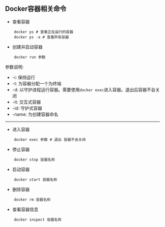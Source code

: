 ## Docker容器相关命令

* 查看容器

```
    docker ps # 查看正在运行的容器
    docker ps -a # 查看所有容器
```

* 创建并启动容器

```
    docker run 参数
``` 


参数说明:
  *  -i: 保持运行
  *  -t: 为容器分配一个为终端
  *  -d: 以守护进程运行容器。需要使用`docker exec`进入容器。退出后容器不会关闭
  *  -it: 交互式容器
  *  -id: 守护式容器
  *  -name: 为创建容器命名

*** 

* 进入容器

```
    docker exec 参数 # 退出 容器不会关闭
```

* 停止容器

```
    docker stop 容器名称
```

* 启动容器

```
    docker start 容器名称
```

* 删除容器

```
    docker rm 容器名称
```

* 查看容器信息

```
    docker inspect 容器名称
```